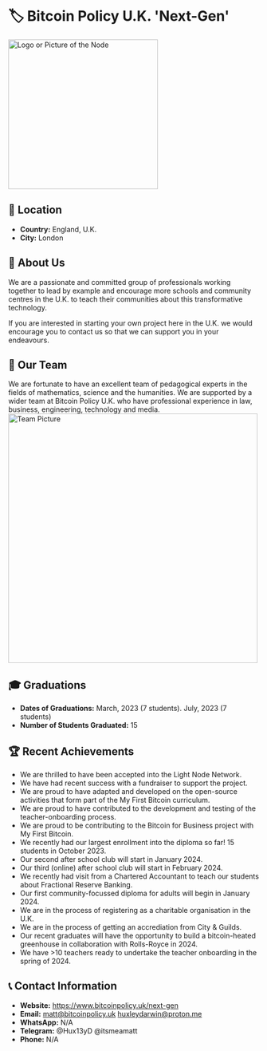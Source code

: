 # 🏷️ Bitcoin Policy U.K. 'Next-Gen'
<img src="https://github.com/MyFirstBitcoin/Light-Node-Directory/blob/main/logo_placeholder.png" width="300" alt="Logo or Picture of the Node"> <!-- 1 picture maximum -->

## 📍 Location
- **Country:** England, U.K.
- **City:** London

## 📖 About Us
We are a passionate and committed group of professionals working together to lead by example and encourage more schools and community centres in the U.K. to teach their communities about this transformative technology. 

If you are interested in starting your own project here in the U.K. we would encourage you to contact us so that we can support you in your endeavours.

## 👥 Our Team

We are fortunate to have an excellent team of pedagogical experts in the fields of mathematics, science and the humanities. We are supported by a wider team at Bitcoin Policy U.K. who have professional experience in law, business, engineering, technology and media.
<img src="https://github.com/MyFirstBitcoin/Light-Node-Directory/blob/main/team_placeholder.png" width="500" alt="Team Picture"> <!-- 1 picture maximum -->

## 🎓 Graduations

- **Dates of Graduations:** March, 2023 (7 students). July, 2023 (7 students)
- **Number of Students Graduated:** 15

## 🏆 Recent Achievements

- We are thrilled to have been accepted into the Light Node Network.
- We have had recent success with a fundraiser to support the project.
- We are proud to have adapted and developed on the open-source activities that form part of the My First Bitcoin curriculum.
- We are proud to have contributed to the development and testing of the teacher-onboarding process.
- We are proud to be contributing to the Bitcoin for Business project with My First Bitcoin.
- We recently had our largest enrollment into the diploma so far! 15 students in October 2023.
- Our second after school club will start in January 2024.
- Our third (online) after school club will start in February 2024.
- We recently had visit from a Chartered Accountant to teach our students about Fractional Reserve Banking.
- Our first community-focussed diploma for adults will begin in January 2024.
- We are in the process of registering as a charitable organisation in the U.K.
- We are in the process of getting an accrediation from City & Guilds.
- Our recent graduates will have the opportunity to build a bitcoin-heated greenhouse in collaboration with Rolls-Royce in 2024.
- We have >10 teachers ready to undertake the teacher onboarding in the spring of 2024.

## 📞 Contact Information

- **Website:** https://www.bitcoinpolicy.uk/next-gen
- **Email:** matt@bitcoinpolicy.uk huxleydarwin@proton.me
- **WhatsApp:** N/A
- **Telegram:** @Hux13yD @itsmeamatt
- **Phone:** N/A
